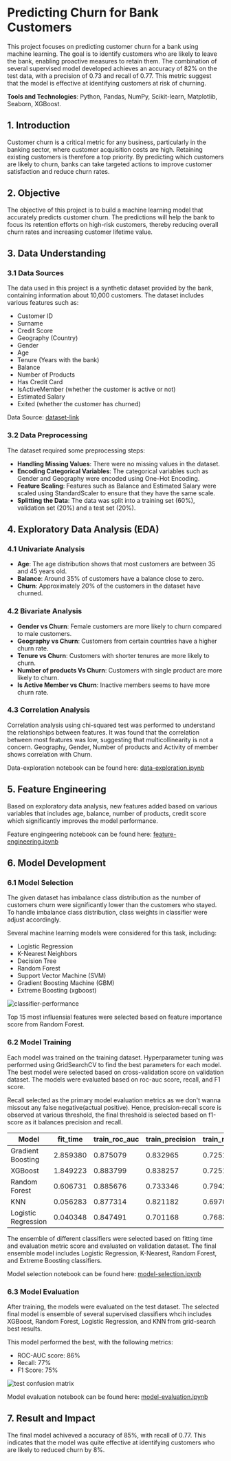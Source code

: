# Predicting Churn for Bank Customers

This project focuses on predicting customer churn for a bank using machine learning. The goal is to identify customers who are likely to leave the bank, enabling proactive measures to retain them. The combination of several supervised model developed achieves an accuracy of 82% on the test data, with a precision of 0.73 and recall of 0.77. This metric suggest that the model is effective at identifying customers at risk of churning.

**Tools and Technologies**: Python, Pandas, NumPy, Scikit-learn, Matplotlib, Seaborn, XGBoost.

## 1. Introduction

Customer churn is a critical metric for any business, particularly in the banking sector, where customer acquisition costs are high. Retaining existing customers is therefore a top priority. By predicting which customers are likely to churn, banks can take targeted actions to improve customer satisfaction and reduce churn rates.

## 2. Objective

The objective of this project is to build a machine learning model that accurately predicts customer churn. The predictions will help the bank to focus its retention efforts on high-risk customers, thereby reducing overall churn rates and increasing customer lifetime value.

## 3. Data Understanding

### 3.1 Data Sources

The data used in this project is a synthetic dataset provided by the bank, containing information about 10,000 customers. The dataset includes various features such as:

- Customer ID
- Surname
- Credit Score
- Geography (Country)
- Gender
- Age
- Tenure (Years with the bank)
- Balance
- Number of Products
- Has Credit Card
- IsActiveMember (whether the customer is active or not)
- Estimated Salary
- Exited (whether the customer has churned)

Data Source: [dataset-link](https://www.kaggle.com/datasets/barelydedicated/bank-customer-churn-modeling)

### 3.2 Data Preprocessing

The dataset required some preprocessing steps:
- **Handling Missing Values**: There were no missing values in the dataset.
- **Encoding Categorical Variables**: The categorical variables such as Gender and Geography were encoded using One-Hot Encoding.
- **Feature Scaling**: Features such as Balance and Estimated Salary were scaled using StandardScaler to ensure that they have the same scale.
- **Splitting the Data**: The data was split into a training set (60%), validation set (20%) and a test set (20%).

## 4. Exploratory Data Analysis (EDA)

### 4.1 Univariate Analysis

- **Age**: The age distribution shows that most customers are between 35 and 45 years old.
- **Balance**: Around 35% of customers have a balance close to zero.
- **Churn**: Approximately 20% of the customers in the dataset have churned.

### 4.2 Bivariate Analysis

- **Gender vs Churn**: Female customers are more likely to churn compared to male customers.
- **Geography vs Churn**: Customers from certain countries have a higher churn rate.
- **Tenure vs Churn**: Customers with shorter tenures are more likely to churn.
- **Number of products Vs Churn**: Customers with single product are more likely to churn.
- **Is Active Member vs Churn**: Inactive members seems to have more churn rate.


### 4.3 Correlation Analysis

Correlation analysis using chi-squared test was performed to understand the relationships between features. It was found that the correlation between most features was low, suggesting that multicollinearity is not a concern. Geography, Gender, Number of products and Activity of member shows correlation with Churn.

Data-exploration notebook can be found here: [data-exploration.ipynb](https://github.com/madhuri-15/Predicting-Churn-for-Bank-Customers/blob/main/Notebook/data-exploration.ipynb)

## 5. Feature Engineering
Based on exploratory data analysis, new features added based on various variables that includes age, balance, number of products, credit score which significantly improves the model performance.

Feature engingeering notebook can be found here: [feature-engineering.ipynb](https://github.com/madhuri-15/Predicting-Churn-for-Bank-Customers/blob/main/Notebook/feature-engineering.ipynb)

## 6. Model Development

### 6.1 Model Selection
The given dataset has imbalance class distribution as the number of customers churn were significantly lower than the customers who stayed. To handle imbalance class distribution, class weights in classifier were adjust accordingly.

Several machine learning models were considered for this task, including:

- Logistic Regression
- K-Nearest Neighbors
- Decision Tree
- Random Forest
- Support Vector Machine (SVM)
- Gradient Boosting Machine (GBM)
- Extreme Boosting (xgboost)

![classifier-performance](https://github.com/madhuri-15/Predicting-Churn-for-Bank-Customers/blob/main/Images/clf_performance.png)

Top 15 most influensial features were selected based on feature importance score from Random Forest.


### 6.2 Model Training

Each model was trained on the training dataset. Hyperparameter tuning was performed using GridSearchCV to find the best parameters for each model. The best model were selected based on cross-validation score on validation dataset. 
The models were evaluated based on roc-auc score, recall, and F1 score. 

Recall selected as the primary model evaluation metrics as we don't wanna missout any false negative(actual positive). Hence, precision-recall score is observed at various threshold, the final threshold is selected based on f1-score as it balances precision and recall.

|Model|fit_time|train_roc_auc|train_precision|train_recall|train_f1score|valid_roc_auc|valid_precision|valid_recall|valid_f1score|
|-|-|-|-|-|-|-|-|-|-|
|Gradient Boosting|2.859380	|0.875079	|0.832965	|0.725176	|0.760090	|0.857815	|0.814231	|0.710583	|0.743493
|XGBoost|1.849223	|0.883799	|0.838257	|0.725101	|0.761152	|0.856057	|0.817368	|0.711211	|0.744691
|Random Forest|0.606731	|0.885676	|0.733346	|0.794234	|0.753178	|0.850002	|0.711496	|0.765610	|0.728944
|KNN|0.056283	|0.877314	|0.821182	|0.697091	|0.732529	|0.846718	|0.810581	|0.700155	|0.733489
|Logistic Regression|0.040348	|0.847491	|0.701168	|0.768310	|0.717837	|0.836169	|0.697227	|0.766720	|0.713078


The ensemble of different classifiers were selected based on fitting time and evaluation metric score and evaluated on validation dataset. The final ensemble model includes Logistic Regression, K-Nearest, Random Forest, and Extreme Boosting classifiers.

Model selection notebook can be found here: [model-selection.ipynb](https://github.com/madhuri-15/Predicting-Churn-for-Bank-Customers/blob/main/Notebook/model-selection.ipynb)

### 6.3 Model Evaluation

After training, the models were evaluated on the test dataset. The selected final model is ensemble of several supervised classifiers whcih includes XGBoost, Random Forest, Logistic Regression, and KNN from grid-search best results.

This model performed the best, with the following metrics:

- ROC-AUC score: 86%
- Recall: 77%
- F1 Score: 75%

![test confusion matrix](https://github.com/madhuri-15/Predicting-Churn-for-Bank-Customers/blob/main/Images/test_cm.png)

Model evaluation notebook can be found here: [model-evaluation.ipynb](https://github.com/madhuri-15/Predicting-Churn-for-Bank-Customers/blob/main/Notebook/model-evaluation.ipynb)


## 7. Result and Impact

The final model achiveved a accuracy of 85%, with  recall of 0.77. This indicates that the model was quite effective at identifying customers who are likely to reduced churn by 8%.


